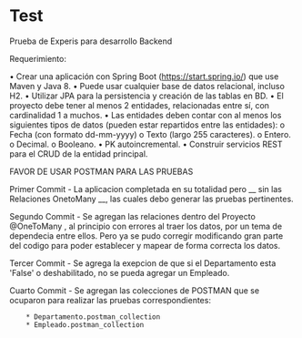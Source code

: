 # Test

Prueba de Experis para desarrollo Backend

Requerimiento:

• Crear una aplicación con Spring Boot (https://start.spring.io/) que use Maven y Java 8. 
• Puede usar cualquier base de datos relacional, incluso H2. 
• Utilizar JPA para la persistencia y creación de las tablas en BD. 
• El proyecto debe tener al menos 2 entidades, relacionadas entre sí, con cardinalidad 1 a muchos. 
• Las entidades deben contar con al menos los siguientes tipos de datos (pueden estar repartidos entre las entidades): o Fecha (con formato dd-mm-yyyy) o Texto (largo 255 caracteres). o Entero. o Decimal. o Booleano. 
• PK autoincremental.
• Construir servicios REST para el CRUD de la entidad principal.
 
FAVOR DE USAR POSTMAN PARA LAS PRUEBAS

Primer Commit - La aplicacion completada en su totalidad pero __ sin las Relaciones OnetoMany __, las cuales debo generar las pruebas pertinentes.

Segundo Commit - Se agregan las relaciones dentro del Proyecto @OneToMany , al principio con errores al traer los datos, por un tema de dependecia entre ellos. Pero ya se pudo corregir modificando
					gran parte del codigo para poder establecer y mapear de forma correcta los datos.

Tercer Commit - Se agrega la exepcion de que si el Departamento esta 'False' o deshabilitado, no se pueda agregar un Empleado.

Cuarto Commit - Se agregan las colecciones de POSTMAN que se ocuparon para realizar las pruebas correspondientes:

		* Departamento.postman_collection
		* Empleado.postman_collection
